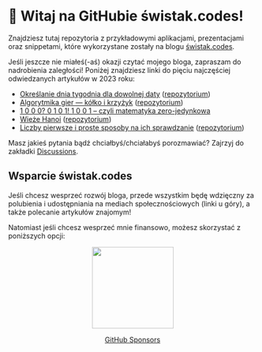 # 👋 Witaj na GitHubie świstak.codes!

Znajdziesz tutaj repozytoria z przykładowymi aplikacjami, prezentacjami oraz snippetami, które wykorzystane zostały na blogu [świstak.codes](https://swistak.codes). 

Jeśli jeszcze nie miałeś(-aś) okazji czytać mojego bloga, zapraszam do nadrobienia zaległości! Poniżej znajdziesz linki do pięciu najczęściej odwiedzanych artykułów w 2023 roku:

- [Określanie dnia tygodnia dla dowolnej daty](https://swistak.codes/post/okreslanie-dnia-tygodnia-dla-dowolnej-daty/) ([repozytorium](https://github.com/swistak-codes/weekday-algorithms))
- [Algorytmika gier — kółko i krzyżyk](https://swistak.codes/post/algorytmika-gier-kolko-i-krzyzyk/) ([repozytorium](https://github.com/swistak-codes/tic-tac-toe))
- [1 0 0 0? 0 1 0 1! 1 0 0 1 – czyli matematyka zero-jedynkowa](https://swistak.codes/post/matematyka-zero-jedynkowa/)
- [Wieże Hanoi](https://swistak.codes/post/wieze-hanoi/) ([repozytorium](https://github.com/swistak-codes/towers-of-hanoi))
- [Liczby pierwsze i proste sposoby na ich sprawdzanie](https://swistak.codes/post/liczby-pierwsze-i-proste-sposoby-na-ich-sprawdzanie/) ([repozytorium](https://github.com/swistak-codes/prime-numbers))

Masz jakieś pytania bądź chciałbyś/chciałabyś porozmawiać? Zajrzyj do zakładki [Discussions](https://github.com/orgs/swistak-codes/discussions).

## Wsparcie świstak.codes

Jeśli chcesz wesprzeć rozwój bloga, przede wszystkim będę wdzięczny za polubienia i udostępniania na mediach społecznościowych (linki u góry), a także polecanie artykułów znajomym! 

Natomiast jeśli chcesz wesprzeć mnie finansowo, możesz skorzystać z poniższych opcji:

<p align="center">
  <a href="https://suppi.pl/tswistak" target="_blank"><img width="165" src="https://suppi.pl/api/widget/button.svg?fill=6457FD&textColor=ffffff"/></a>
</p>
<p align="center">
  <a href="https://github.com/sponsors/swistak-codes" target="_blank">GitHub Sponsors</a>
</p>
